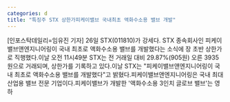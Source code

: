 ```yaml
---
categories: d
title: "특징주 STX 상한가피케이밸브 국내최초 액화수소용 밸브 개발"
---
```

[인포스탁데일리=임유진 기자] 26일 STX(011810)가 강세다. STX 종속회사인 피케이밸브앤엔지니어링이 국내 최초로 액화수소용 밸브를 개발했다는 소식에 장 초반 상한가로 직행했다.이날 오전 11시49분 STX는 전 거래일 대비 29.87%(905원) 오른 3935원으로 거래되며, 상한가를 기록하고 있다.이날 STX는 "피케이밸브앤엔지니어링이 국내 최초로 액화수소용 밸브를 개발했다"고 밝혔다.피케이밸브앤엔지니어링은 국내 최대 산업용 밸브 전문 기업이다.피케이밸브가 개발한 &#39;액화수소용 3인치 글로브 밸브&#39;는 영하